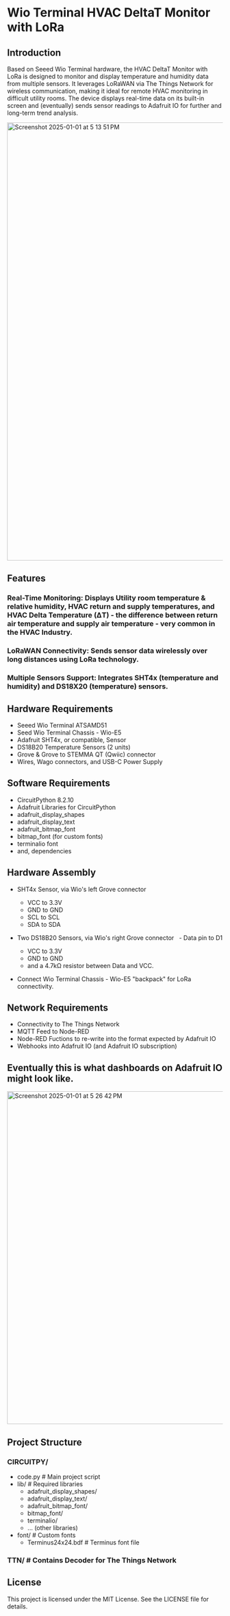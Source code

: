 # Wio Terminal HVAC DeltaT Monitor with LoRa

## Introduction

Based on Seeed Wio Terminal hardware, the HVAC DeltaT Monitor with LoRa is designed to monitor and display temperature and humidity data from multiple sensors. It leverages LoRaWAN via The Things Network for wireless communication, making it ideal for remote HVAC monitoring in difficult utility rooms. The device displays real-time data on its built-in screen and (eventually) sends sensor readings to Adafruit IO for further and long-term trend analysis. 

<img width="1020" alt="Screenshot 2025-01-01 at 5 13 51 PM" src="https://github.com/user-attachments/assets/febe5290-dda0-4197-bb15-f8c5267723b5" />

## Features

### Real-Time Monitoring: Displays Utility room temperature & relative humidity, HVAC return and supply temperatures, and HVAC Delta Temperature (ΔT) - the difference between return air temperature and supply air temperature - very common in the HVAC Industry.
### LoRaWAN Connectivity: Sends sensor data wirelessly over long distances using LoRa technology.
### Multiple Sensors Support: Integrates SHT4x (temperature and humidity) and DS18X20 (temperature) sensors.

## Hardware Requirements

 - Seeed Wio Terminal ATSAMD51
 - Seed Wio Terminal Chassis - Wio-E5
 - Adafruit SHT4x, or compatible, Sensor
 - DS18B20 Temperature Sensors (2 units)
 - Grove & Grove to STEMMA QT (Qwiic) connector 
 - Wires, Wago connectors, and USB-C Power Supply

## Software Requirements

 - CircuitPython 8.2.10
 - Adafruit Libraries for CircuitPython
 - adafruit_display_shapes
 - adafruit_display_text
 - adafruit_bitmap_font
 - bitmap_font (for custom fonts)
 - terminalio font
 - and, dependencies 
  
## Hardware Assembly

 - SHT4x Sensor, via Wio's left Grove connector 
   - VCC to 3.3V 
   - GND to GND
   - SCL to SCL
   - SDA to SDA
    
- Two DS18B20 Sensors, via Wio's right Grove connector 
  - Data pin to D1
  - VCC to 3.3V
  - GND to GND
  - and a 4.7kΩ resistor between Data and VCC.

- Connect Wio Terminal Chassis - Wio-E5 "backpack" for LoRa connectivity.

## Network Requirements

  - Connectivity to The Things Network
  - MQTT Feed to Node-RED
  - Node-RED Fuctions to re-write into the format expected by Adafruit IO
  - Webhooks into Adafruit IO (and Adafruit IO subscription)

## Eventually this is what dashboards on Adafruit IO might look like.

<img width="775" alt="Screenshot 2025-01-01 at 5 26 42 PM" src="https://github.com/user-attachments/assets/3d958ba3-b71c-4eda-be81-091110fe4d21" />

## Project Structure 

### CIRCUITPY/
  - code.py  # Main project script
  - lib/     # Required libraries
    - adafruit_display_shapes/
    - adafruit_display_text/
    - adafruit_bitmap_font/
    - bitmap_font/
    - terminalio/
    - ... (other libraries)
  - font/                   # Custom fonts
    - Terminus24x24.bdf   # Terminus font file
      
 ### TTN/ # Contains Decoder for The Things Network

## License

This project is licensed under the MIT License. See the LICENSE file for details.

